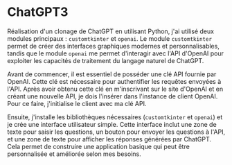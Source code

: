 # ChatGPT3

 Réalisation d'un clonage de ChatGPT en utilisant Python, j'ai utilisé deux modules principaux : `customtkinter` et `openai`. Le module `customtkinter` permet de créer des interfaces graphiques modernes et personnalisables, tandis que le module `openai` me permet d'interagir avec l'API d'OpenAI pour exploiter les capacités de traitement du langage naturel de ChatGPT.

Avant de commencer, il est essentiel de posséder une clé API fournie par OpenAI. Cette clé est nécessaire pour authentifier les requêtes envoyées à l'API. Après avoir obtenu cette clé en m'inscrivant sur le site d'OpenAI et en créant une nouvelle API, je dois l'insérer dans l'instance de client OpenAI. Pour ce faire, j'initialise le client avec ma clé API.

Ensuite, j'installe les bibliothèques nécessaires (`customtkinter` et `openai`) et je crée une interface utilisateur simple. Cette interface inclut une zone de texte pour saisir les questions, un bouton pour envoyer les questions à l'API, et une zone de texte pour afficher les réponses générées par ChatGPT. Cela permet de construire une application basique qui peut être personnalisée et améliorée selon mes besoins.

